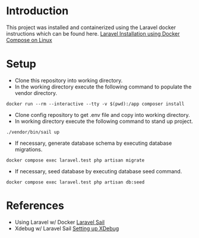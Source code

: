 # Introduction
This project was installed and containerized using the Laravel docker instructions which can be found here. [Laravel Installation using Docker Compose on Linux](https://laravel.com/docs/10.x/installation#getting-started-on-linux)
# Setup
- Clone this repository into working directory.
- In the working directory execute the following command to populate the vendor directory.
```
docker run --rm --interactive --tty -v $(pwd):/app composer install
```
- Clone config repository to get .env file and copy into working directory.
- In working directory execute the following command to stand up project.
```
./vendor/bin/sail up
```
- If necessary, generate database schema by executing database migrations.
```
docker compose exec laravel.test php artisan migrate
```
- If necessary, seed database by executing database seed command.
```
docker compose exec laravel.test php artisan db:seed
```
# References
- Using Laravel w/ Docker [Laravel Sail](https://laravel.com/docs/10.x/sail#introduction)
- Xdebug w/ Laravel Sail [Setting up XDebug](https://laravel.com/docs/10.x/installation#getting-started-on-linux)
